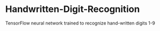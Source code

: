 # Handwritten-Digit-Recognition
TensorFlow neural network trained to recognize hand-written digits 1-9
